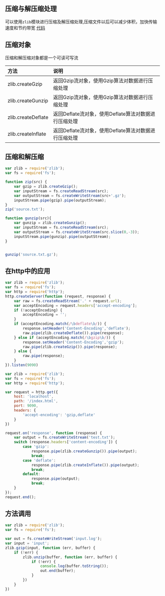 ## 压缩与解压缩处理
可以使用`zlib`模块进行压缩及解压缩处理,压缩文件以后可以减少体积，加快传输速度和节约带宽
[代码](https://github.com/zhufengnodejs/static-server/tree/master/lesson/zlib)

## 压缩对象
压缩和解压缩对象都是一个可读可写流

|方法|说明|
|:----|:----|
|zlib.createGzip|返回Gzip流对象，使用Gzip算法对数据进行压缩处理|
|zlib.createGunzip|返回Gzip流对象，使用Gzip算法对数据进行压缩处理|
|zlib.createDeflate|返回Deflate流对象，使用Deflate算法对数据进行压缩处理|
|zlib.createInflate|返回Deflate流对象，使用Deflate算法对数据进行压缩处理|

## 压缩和解压缩
```javascript
var zlib = require('zlib');
var fs = require('fs');

function zip(src) {
    var gzip = zlib.createGzip();
    var inputStream = fs.createReadStream(src);
    var outputStream = fs.createWriteStream(src+'.gz');
    inputStream.pipe(gzip).pipe(outputStream);
}
zip('source.txt');

function gunzip(src){
    var gunzip = zlib.createGunzip();
    var inputStream = fs.createReadStream(src);
    var outputStream = fs.createWriteStream(src.slice(0,-3));
    inputStream.pipe(gunzip).pipe(outputStream);
}


gunzip('source.txt.gz');

```

## 在http中的应用
```javascript
var zlib = require('zlib');
var fs = require('fs');
var http = require('http');
http.createServer(function (request, response) {
    var raw = fs.createReadStream('.' + request.url);
    var acceptEncoding = request.headers['accept-encoding'];
    if (!acceptEncoding) {
        acceptEncoding = '';
    }
    if (acceptEncoding.match(/\bdeflate\b/)) {
        response.setHeader('Content-Encoding','deflate');
        raw.pipe(zlib.createDeflate()).pipe(response);
    } else if (acceptEncoding.match(/\bgzip\b/)) {
        response.setHeader('Content-Encoding','gzip');
        raw.pipe(zlib.createGzip()).pipe(response);
    } else {
        raw.pipe(response);
    }
}).listen(9090)
```

```javascript
var zlib = require('zlib');
var fs = require('fs');
var http = require('http');

var request = http.get({
    host: 'localhost',
    path: '/index.html',
    port: 9090,
    headers: {
        'accept-encoding': 'gzip,deflate'
    }
})

request.on('response', function (response) {
    var output = fs.createWriteStream('test.txt');
    switch (response.headers['content-encoding']) {
        case 'gzip':
            response.pipe(zlib.createGunzip()).pipe(output);
            break;
        case 'deflate':
            response.pipe(zlib.createInflate()).pipe(output);
            break;
        default:
            response.pipe(output);
            break;
    }
});
request.end();
```

## 方法调用
```javascript
var zlib = require('zlib');
var fs = require('fs');

var out = fs.createWriteStream('input.log');
var input = 'input';
zlib.gzip(input, function (err, buffer) {
    if (!err) {
        zlib.unzip(buffer, function (err, buffer) {
            if (!err) {
                console.log(buffer.toString());
                out.end(buffer);
            }
        })
    }
})
```